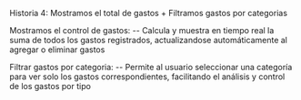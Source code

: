 Historia 4: Mostramos el total de gastos + Filtramos gastos por categorias

Mostramos el control de gastos: 
-- Calcula y muestra en tiempo real la suma de todos los gastos registrados, actualizandose automáticamente al agregar o eliminar gastos 

Filtrar gastos por categoria:
-- Permite al usuario seleccionar una categoría para ver solo los gastos correspondientes, facilitando el análisis y 
   control de los gastos por tipo